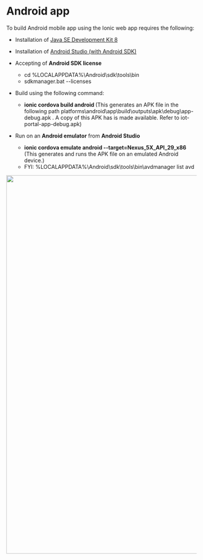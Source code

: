 # Android app

To build Android mobile app using the Ionic web app requires the following:

- Installation of [Java SE Development Kit 8](https://www.oracle.com/technetwork/java/javase/downloads/jdk8-downloads-2133151.html)
- Installation of [Android Studio (with Android SDK)](https://developer.android.com/studio)
- Accepting of <b>Android SDK license</b>

  - cd %LOCALAPPDATA%\Android\sdk\tools\bin
  - sdkmanager.bat --licenses
  
- Build using the following command: 

  - <b> ionic cordova build android </b>
    (This generates an APK file in the following path platforms\android\app\build\outputs\apk\debug\app-debug.apk . A copy of this APK has is made available. Refer to iot-portal-app-debug.apk)
  
- Run on an <b>Android emulator</b> from <b>Android Studio </b> 

  - <b> ionic cordova emulate android --target=Nexus_5X_API_29_x86 </b> (This generates and runs the APK file on an emulated Android device.)
  - FYI: %LOCALAPPDATA%\Android\sdk\tools\bin\avdmanager list avd


<img src="https://github.com/richmondu/libpyiotcloud/blob/master/_images/android_emulator.png" width="1000"/>

